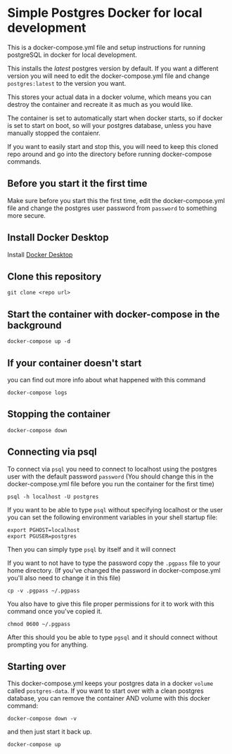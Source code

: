 # Simple Postgres Docker for local development

This is a docker-compose.yml file and setup instructions for running
postgreSQL in docker for local development.

This installs the *latest* postgres version by default. If you want a different
version you will need to edit the docker-compose.yml file and change `postgres:latest`
to the version you want.

This stores your actual data in a docker volume, which means you can destroy
the container and recreate it as much as you would like.

The container is set to automatically start when docker starts, so if docker is
set to start on boot, so will your postgres database, unless you have manually
stopped the contaienr.

If you want to easily start and stop this, you will need to keep this cloned repo
around and go into the directory before running docker-compose commands.

## Before you start it the first time

Make sure before you start this the first time, edit the docker-compose.yml file
and change the postgres user password from `password` to something more secure.

## Install Docker Desktop

Install [Docker Desktop](https://www.docker.com/products/docker-desktop)

## Clone this repository

`git clone <repo url>`

## Start the container with docker-compose in the background

```shell
docker-compose up -d
```

## If your container doesn't start

you can find out more info about what happened with this command

```shell
docker-compose logs
```

## Stopping the container

```shell
docker-compose down
```

## Connecting via psql

To connect via `psql` you need to connect to localhost using
the postgres user with the default password `password`
(You should change this in the docker-compose.yml file before you run the container for the first time)

```shell
psql -h localhost -U postgres
```

If you want to be able to type `psql` without specifying localhost or the user you can set the following environment variables in your shell startup file:

```shell
export PGHOST=localhost
export PGUSER=postgres
```

Then you can simply type `psql` by itself and it will connect

If you want to not have to type the password copy the `.pgpass` file to your home directory.
(If you've changed the password in docker-compose.yml you'll also need to change it in this file)

```shell
cp -v .pgpass ~/.pgpass
```

You also have to give this file proper permissions for it to work with this command once you've copied it.

```shell
chmod 0600 ~/.pgpass
```

After this should you be able to type `pgsql` and it should connect without prompting you for anything.

## Starting over

This docker-compose.yml keeps your postgres data in a docker `volume` called `postgres-data`. If you want to start over with a clean postgres database, you can remove the container AND volume with this docker command:

```shell
docker-compose down -v
```

and then just start it back up.

```shell
docker-compose up
```
